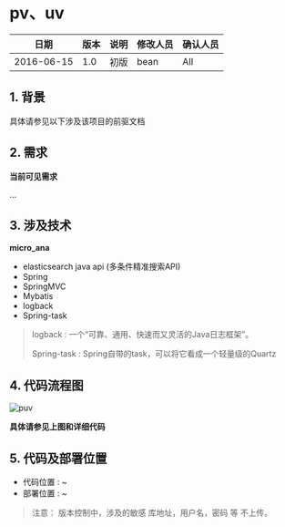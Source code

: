 # pv、uv

|日期|版本|说明|修改人员|确认人员|
|--------|-------|-------|---------|--------|
|2016-06-15 | 1.0 | 初版 | bean| All


## 1. 背景

具体请参见以下涉及该项目的前驱文档


## 2. 需求

**当前可见需求**

...

 
## 3. 涉及技术

**micro\_ana**

 - elasticsearch java api (多条件精准搜索API)
 - Spring
 - SpringMVC
 - Mybatis
 - logback
 - Spring-task

> logback : 一个“可靠、通用、快速而又灵活的Java日志框架”。
> 
> Spring-task : Spring自带的task，可以将它看成一个轻量级的Quartz

## 4. 代码流程图

![puv](http://.../micro_ana/raw/master/about_doc/puv.png)


**具体请参见上图和详细代码**

## 5. 代码及部署位置


 - 代码位置 : ~
 - 部署位置 : ~

 > 注意： 版本控制中，涉及的敏感 库地址，用户名，密码 等 不上传。


